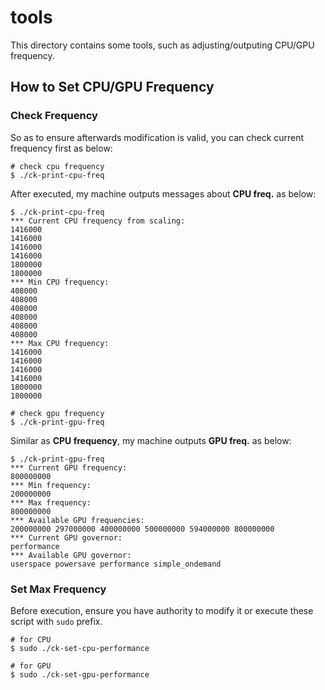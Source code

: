 # tools

This directory contains some tools, such as adjusting/outputing CPU/GPU frequency.

## How to Set CPU/GPU Frequency

### Check Frequency

So as to ensure afterwards modification is valid, you can check current frequency first as below:

```shell
# check cpu frequency
$ ./ck-print-cpu-freq
```

After executed, my machine outputs messages about **CPU freq.** as below:

```shell
$ ./ck-print-cpu-freq 
*** Current CPU frequency from scaling:
1416000
1416000
1416000
1416000
1800000
1800000
*** Min CPU frequency:
408000
408000
408000
408000
408000
408000
*** Max CPU frequency:
1416000
1416000
1416000
1416000
1800000
1800000
```

```shell
# check gpu frequency
$ ./ck-print-gpu-freq
```

Similar as **CPU frequency**, my machine outputs **GPU freq.** as below:

```shell
$ ./ck-print-gpu-freq 
*** Current GPU frequency:
800000000
*** Min frequency:
200000000
*** Max frequency:
800000000
*** Available GPU frequencies:
200000000 297000000 400000000 500000000 594000000 800000000
*** Current GPU governor:
performance
*** Available GPU governor:
userspace powersave performance simple_ondemand
```

### Set Max Frequency

Before execution, ensure you have authority to modify it or execute these script with `sudo` prefix.

```shell
# for CPU
$ sudo ./ck-set-cpu-performance

# for GPU
$ sudo ./ck-set-gpu-performance
```


